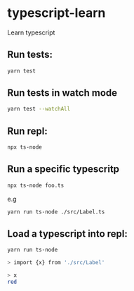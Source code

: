 # typescript-learn
Learn typescript

## Run tests:

```bash
yarn test
```


## Run tests in watch mode

```bash
yarn test --watchAll
```


## Run repl:

```bash
npx ts-node 
```


## Run a specific typescritp

```bash
npx ts-node foo.ts
```

e.g

```bash
yarn run ts-node ./src/Label.ts
```

## Load a typescript into repl:

```bash
yarn run ts-node
```

```bash
> import {x} from './src/Label'
```

```bash
> x
red
```  